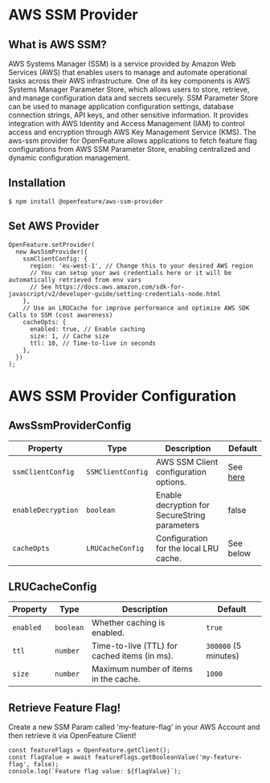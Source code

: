 # AWS SSM Provider

## What is AWS SSM?
AWS Systems Manager (SSM) is a service provided by Amazon Web Services (AWS) that enables users to manage and automate operational tasks across their AWS infrastructure. One of its key components is AWS Systems Manager Parameter Store, which allows users to store, retrieve, and manage configuration data and secrets securely.
SSM Parameter Store can be used to manage application configuration settings, database connection strings, API keys, and other sensitive information. It provides integration with AWS Identity and Access Management (IAM) to control access and encryption through AWS Key Management Service (KMS).
The aws-ssm provider for OpenFeature allows applications to fetch feature flag configurations from AWS SSM Parameter Store, enabling centralized and dynamic configuration management.

## Installation

```
$ npm install @openfeature/aws-ssm-provider
```

## Set AWS Provider

```
OpenFeature.setProvider(
  new AwsSsmProvider({
    ssmClientConfig: {
      region: 'eu-west-1', // Change this to your desired AWS region
      // You can setup your aws credentials here or it will be automatically retrieved from env vars
      // See https://docs.aws.amazon.com/sdk-for-javascript/v2/developer-guide/setting-credentials-node.html
    },
    // Use an LRUCache for improve performance and optimize AWS SDK Calls to SSM (cost awareness)
    cacheOpts: {
      enabled: true, // Enable caching
      size: 1, // Cache size
      ttl: 10, // Time-to-live in seconds
    },
  })
);
```

# AWS SSM Provider Configuration

## AwsSsmProviderConfig

| Property         | Type               | Description                                  | Default |
|-----------------|--------------------|----------------------------------------------|---------|
| `ssmClientConfig` | `SSMClientConfig` | AWS SSM Client configuration options.       | See [here](https://docs.aws.amazon.com/AWSJavaScriptSDK/v3/latest/client/ssm/)    |
| `enableDecryption`      | `boolean`   | Enable decryption for SecureString parameters      | false |
| `cacheOpts`      | `LRUCacheConfig`   | Configuration for the local LRU cache.      | See below |

## LRUCacheConfig

| Property  | Type    | Description                                    | Default |
|-----------|--------|------------------------------------------------|---------|
| `enabled` | `boolean` | Whether caching is enabled.                 | `true`  |
| `ttl`     | `number`  | Time-to-live (TTL) for cached items (in ms). | `300000` (5 minutes) |
| `size`    | `number`  | Maximum number of items in the cache.       | `1000`  |


## Retrieve Feature Flag!

Create a new SSM Param called 'my-feature-flag' in your AWS Account and then retrieve it via OpenFeature Client!

```
const featureFlags = OpenFeature.getClient();
const flagValue = await featureFlags.getBooleanValue('my-feature-flag', false);
console.log(`Feature flag value: ${flagValue}`);
```
